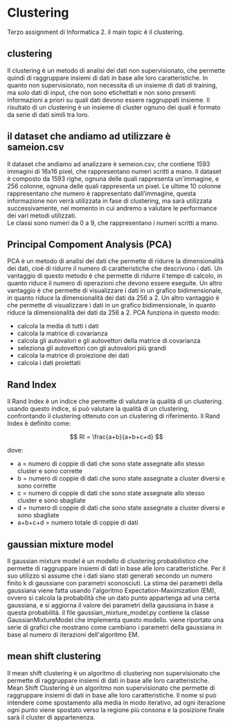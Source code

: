# Clustering

Terzo assignment di Informatica 2. il main topic è il clustering.

## clustering

Il clustering è un metodo di analisi dei dati non supervisionato, che permette quindi di raggruppare insiemi di dati in
base
alle loro caratteristiche.
In quanto non supervisionato, non necessita di un insieme di dati di training, ma solo dati di input, che non sono
etichettati
e non sono presenti informazioni a priori su quali dati devono essere raggruppati insieme.
Il risultato di un clustering è un insieme di cluster ognuno dei quali è formato da serie di dati simili tra loro.

## il dataset che andiamo ad utilizzare è sameion.csv

Il dataset che andiamo ad analizzare è semeion.csv, che contiene 1593 immagini di 16x16 pixel, che rappresentano numeri
scritti a mano.
Il dataset è composto da 1593 righe, ognuna delle quali rappresenta un'immagine, e 256 colonne, ognuna delle quali
rappresenta un pixel.
Le ultime 10 colonne rappresentano che numero è rappresentato dall’immagine, questa informazione non verrà utilizzata in
fase di clustering, ma sarà utilizzata successivamente, nel momento in cui andremo a valutare le performance dei vari
metodi utilizzati.  
Le classi sono numeri da 0 a 9, che rappresentano i numeri scritti a mano.

## Principal Compoment Analysis (PCA)

PCA è un metodo di analisi dei dati che permette di ridurre la dimensionalità dei dati, cioè di ridurre il numero di
caratteristiche che descrivono i dati.
Un vantaggio di questo metodo è che permette di ridurre il tempo di calcolo, in quanto riduce il numero di operazioni
che devono essere eseguite.
Un altro vantaggio è che permette di visualizzare i dati in un grafico bidimensionale, in quanto riduce la
dimensionalità
dei dati da 256 a 2.
Un altro vantaggio è che permette di visualizzare i dati in un grafico bidimensionale, in quanto riduce la
dimensionalità
dei dati da 256 a 2.
PCA funziona in questo modo:

- calcola la media di tutti i dati
- calcola la matrice di covarianza
- calcola gli autovalori e gli autovettori della matrice di covarianza
- seleziona gli autovettori con gli autovalori più grandi
- calcola la matrice di proiezione dei dati
- calcola i dati proiettati

## Rand Index

Il Rand Index è un indice che permette di valutare la qualità di un clustering.
usando questo indice, si può valutare la qualità di un clustering, confrontando il clustering ottenuto con un
clustering di riferimento.
Il Rand Index è definito come:

$$
RI = \frac{a+b}{a+b+c+d}
$$

dove:

- a = numero di coppie di dati che sono state assegnate allo stesso cluster e sono corrette
- b = numero di coppie di dati che sono state assegnate a cluster diversi e sono corrette
- c = numero di coppie di dati che sono state assegnate allo stesso cluster e sono sbagliate
- d = numero di coppie di dati che sono state assegnate a cluster diversi e sono sbagliate
- a+b+c+d = numero totale di coppie di dati

## gaussian mixture model

Il gaussian mixture model è un modello di clustering probabilistico che permette di raggruppare insiemi di dati in base
alle loro
caratteristiche. Per il suo utilizzo si assume che i dati siano stati generati secondo un numero finito k di gaussiane
con parametri sconosciuti.
La stima dei parametri della gaussiana viene fatta usando l'algoritmo Expectation-Maximization (EM), ovvero si calcola
la probabilità che un dato punto appartenga ad una certa gaussiana, e si aggiorna il valore dei parametri della
gaussiana in base a questa probabilità.
il file gaussian_mixture_model.py contiene la classe GaussianMixtureModel che implementa questo modello. viene riportato
una
serie di grafici che mostrano come cambiano i parametri della gaussiana in base al numero di iterazioni dell'algoritmo
EM.

## mean shift clustering

Il mean shift clustering è un algoritmo di clustering non supervisionato che permette di raggruppare insiemi di dati in
base alle loro caratteristiche. Mean Shift Clustering è un algoritmo non supervisionato che permette di raggruppare
insiemi
di dati in base alle loro caratteristiche. Il nome si può intendere come spostamento alla media in modo iterativo, ad
ogni
iterazione ogni punto viene spostato verso la regione più consona e la posizione finale sarà il cluster di appartenenza. 
